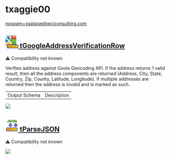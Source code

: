 # txaggie00
  <nospam+sgalaise@wciconsulting.com>

## <a href='./components/tGoogleAddressVerificationRow/readme.md'><img src='./components/tGoogleAddressVerificationRow/logo.jpg' width='40' height='40'> tGoogleAddressVerificationRow</a>
 :warning: Compatibility not known

Verifies address against Goole Geocoding API.  If the address returns 1 valid result, then all the address components are returned (Address, City, State, Country, Zip, County, Latitude, Longitude).  If multiple addresses are returned then the address is invalid and is marked as such.
<table>
<tr>
<td>Output Schema</td><td>Description</td>
</tr>
</table>



<img src='./components/tGoogleAddressVerificationRow/sample.jpg'>

## <a href='./components/tParseJSON/readme.md'><img src='./components/tParseJSON/logo.jpg' width='40' height='40'> tParseJSON</a>
 :warning: Compatibility not known

<img src='./components/tParseJSON/sample.jpg'>
